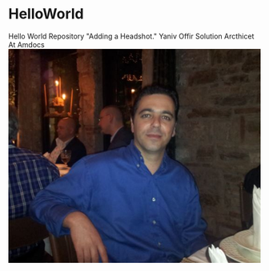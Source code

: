 # HelloWorld
Hello World Repository 
"Adding a Headshot."
Yaniv Offir
Solution Arcthicet At Amdocs 
![headshot](MyPic.JPG)

